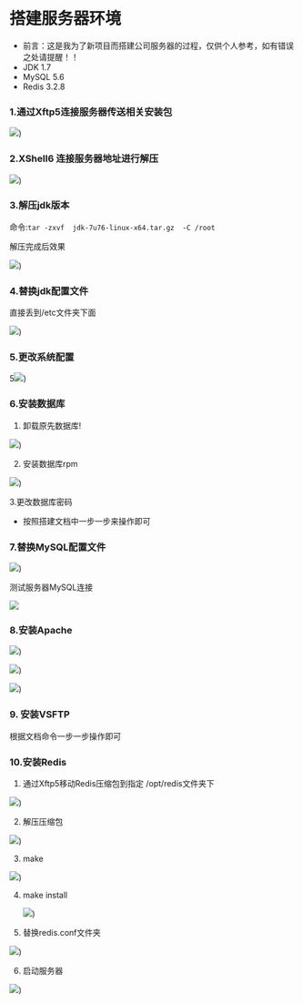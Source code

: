 # 搭建服务器环境

- 前言：这是我为了新项目而搭建公司服务器的过程，仅供个人参考，如有错误之处请提醒！！
- JDK 1.7
- MySQL 5.6
- Redis 3.2.8

### 1.通过Xftp5连接服务器传送相关安装包

![](https://github.com/miaomk/miaomk.blog.github.io/blob/master/环境搭建/images/1.png))

### 2.XShell6 连接服务器地址进行解压

![](https://github.com/miaomk/miaomk.blog.github.io/blob/master/环境搭建/images/2.png))

### 3.解压jdk版本

命令:`tar -zxvf  jdk-7u76-linux-x64.tar.gz  -C /root`

解压完成后效果

![](https://github.com/miaomk/miaomk.blog.github.io/blob/master/环境搭建/images/3.png))

### 4.替换jdk配置文件

直接丢到/etc文件夹下面

![](https://github.com/miaomk/miaomk.blog.github.io/blob/master/环境搭建/images/4.png))

### 5.更改系统配置

5![](https://github.com/miaomk/miaomk.blog.github.io/blob/master/环境搭建/images/5.png))

### 6.安装数据库

1. 卸载原先数据库!

![](https://github.com/miaomk/miaomk.blog.github.io/blob/master/环境搭建/images/6-1.png))

2. 安装数据库rpm

![](https://github.com/miaomk/miaomk.blog.github.io/blob/master/环境搭建/images/6-2.png))



3.更改数据库密码

- 按照搭建文档中一步一步来操作即可

### 7.替换MySQL配置文件





![](https://github.com/miaomk/miaomk.blog.github.io/blob/master/环境搭建/images/7-1.png))

测试服务器MySQL连接

![]((https://github.com/miaomk/miaomk.blog.github.io/tree/master/环境搭建/images)/7-2.png)





### 8.安装Apache

![](https://github.com/miaomk/miaomk.blog.github.io/blob/master/环境搭建/images/8-1.png))

![](https://github.com/miaomk/miaomk.blog.github.io/blob/master/环境搭建/images/8-2.png))

![](https://github.com/miaomk/miaomk.blog.github.io/blob/master/环境搭建/images/8-3.png))

### 9. 安装VSFTP

根据文档命令一步一步操作即可

### 10.安装Redis

1. 通过Xftp5移动Redis压缩包到指定 /opt/redis文件夹下

![](https://github.com/miaomk/miaomk.blog.github.io/blob/master/环境搭建/images/10-1.png))

2. 解压压缩包

![](https://github.com/miaomk/miaomk.blog.github.io/blob/master/环境搭建/images/10-2.png))

3. make 

![](https://github.com/miaomk/miaomk.blog.github.io/blob/master/环境搭建/images/10-3.png))

4. make install

   ![](https://github.com/miaomk/miaomk.blog.github.io/blob/master/环境搭建/images/10-4.png))

5. 替换redis.conf文件夹

![](https://github.com/miaomk/miaomk.blog.github.io/blob/master/环境搭建/images/10-5.png))

6. 启动服务器

![](https://github.com/miaomk/miaomk.blog.github.io/blob/master/环境搭建/images/10-6.png))